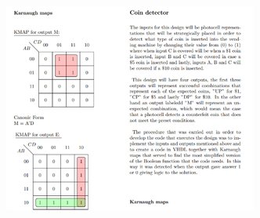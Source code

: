[![Preview of Cistern and Coin detector](Cistern-and-Coin-detector.png)](Cistern-and-Coin-detector.pdf)
